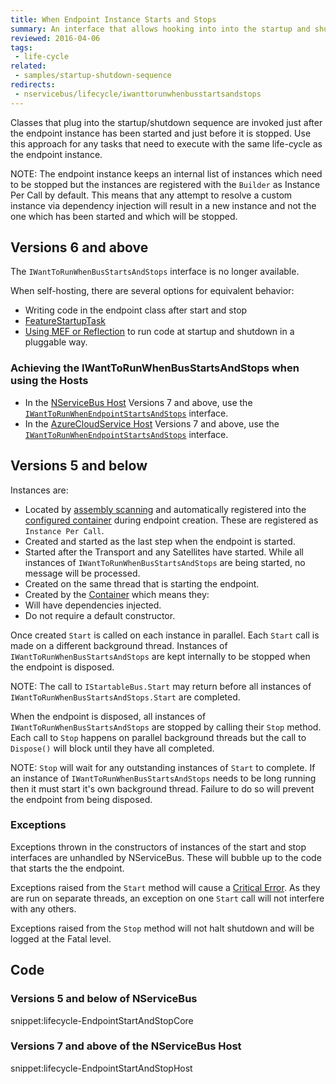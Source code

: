 ```yaml
---
title: When Endpoint Instance Starts and Stops
summary: An interface that allows hooking into into the startup and shutdown sequence of an endpoint instance.
reviewed: 2016-04-06
tags:
 - life-cycle
related:
 - samples/startup-shutdown-sequence
redirects:
 - nservicebus/lifecycle/iwanttorunwhenbusstartsandstops
---
```


Classes that plug into the startup/shutdown sequence are invoked just after the endpoint instance has been started and just before it is stopped. Use this approach for any tasks that need to execute with the same life-cycle as the endpoint instance.

NOTE: The endpoint instance keeps an internal list of instances which need to be stopped but the instances are registered with the `Builder` as Instance Per Call by default. This means that any attempt to resolve a custom instance via dependency injection will result in a new instance and not the one which has been started and which will be stopped.


## Versions 6 and above

The `IWantToRunWhenBusStartsAndStops` interface is no longer available.  

When self-hosting, there are several options for equivalent behavior:

 * Writing code in the endpoint class after start and stop
 * [FeatureStartupTask](/nservicebus/pipeline/features.md#feature-startup-tasks)
 * [Using MEF or Reflection](/samples/plugin-based-config) to run code at startup and shutdown in a pluggable way.


### Achieving the IWantToRunWhenBusStartsAndStops when using the Hosts

 * In the [NServiceBus Host](/nservicebus/hosting/nservicebus-host/) Versions 7 and above, use the [`IWantToRunWhenEndpointStartsAndStops`](/nservicebus/hosting/nservicebus-host) interface.
 * In the [AzureCloudService Host](/nservicebus/hosting/cloudservices-host/) Versions 7 and above, use the [`IWantToRunWhenEndpointStartsAndStops`](/nservicebus/hosting/cloudservices-host/) interface.


## Versions 5 and below

Instances are:

 * Located by [assembly scanning](/nservicebus/hosting/assembly-scanning.md) and automatically registered into the [configured container](/nservicebus/containers/) during endpoint creation. These are registered as `Instance Per Call`.
 * Created and started as the last step when the endpoint is started.
 * Started after the Transport and any Satellites have started. While all instances of `IWantToRunWhenBusStartsAndStops` are being started, no message will be processed.
 * Created on the same thread that is starting the endpoint.
 * Created by the [Container](/nservicebus/containers/) which means they:
  * Will have dependencies injected.
  * Do not require a default constructor.

Once created `Start` is called on each instance in parallel. Each `Start` call is made on a different background thread. Instances of `IWantToRunWhenBusStartsAndStops` are kept internally to be stopped when the endpoint is disposed.

NOTE: The call to `IStartableBus.Start` may return before all instances of `IWantToRunWhenBusStartsAndStops.Start` are completed.

When the endpoint is disposed, all instances of `IWantToRunWhenBusStartsAndStops` are stopped by calling their `Stop` method. Each call to `Stop` happens on parallel background threads but the call to `Dispose()` will block until they have all completed. 

NOTE: `Stop` will wait for any outstanding instances of `Start` to complete. If an instance of `IWantToRunWhenBusStartsAndStops` needs to be long running then it must start it's own background thread. Failure to do so will prevent the endpoint from being disposed.


### Exceptions

Exceptions thrown in the constructors of instances of the start and stop interfaces are unhandled by NServiceBus. These will bubble up to the code that starts the the endpoint.

Exceptions raised from the `Start` method will cause a [Critical Error](/nservicebus/hosting/critical-errors.md). As they are run on separate threads, an exception on one `Start` call will not interfere with any others.

Exceptions raised from the `Stop` method will not halt shutdown and will be logged at the Fatal level.


## Code

### Versions 5 and below of NServiceBus

snippet:lifecycle-EndpointStartAndStopCore


### Versions 7 and above of the NServiceBus Host

snippet:lifecycle-EndpointStartAndStopHost